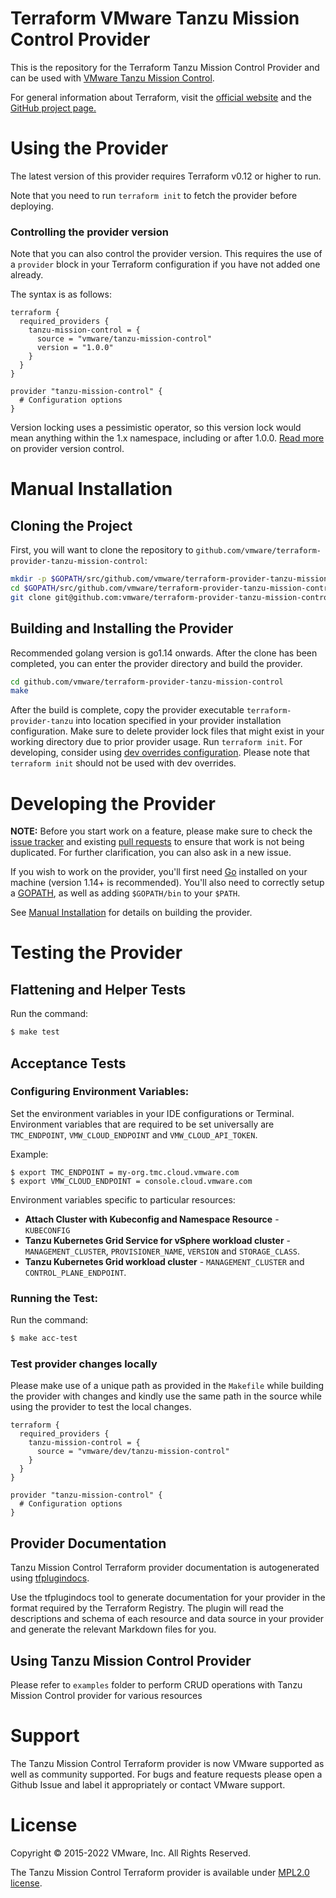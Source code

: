 # Terraform VMware Tanzu Mission Control Provider

This is the repository for the Terraform Tanzu Mission Control Provider and can be used with
[VMware Tanzu Mission Control][vmware-tanzu-mission-control].

For general information about Terraform, visit the [official website][hashicorp-terraform] and the [GitHub project page.][terraform-github]

[vmware-tanzu-mission-control]: https://tanzu.vmware.com/mission-control
[hashicorp-terraform]: https://www.terraform.io
[terraform-github]: https://github.com/hashicorp/terraform

# Using the Provider

The latest version of this provider requires Terraform v0.12 or higher to run.

Note that you need to run `terraform init` to fetch the provider before
deploying.

### Controlling the provider version

Note that you can also control the provider version. This requires the use of a
`provider` block in your Terraform configuration if you have not added one
already.

The syntax is as follows:

```hcl
terraform {
  required_providers {
    tanzu-mission-control = {
      source = "vmware/tanzu-mission-control"
      version = "1.0.0"
    }
  }
}

provider "tanzu-mission-control" {
  # Configuration options
}
```

Version locking uses a pessimistic operator, so this version lock would mean anything within the 1.x namespace, including or after 1.0.0.
[Read more][provider-vc] on provider version control.

[provider-vc]: https://docs.vmware.com/en/VMware-Tanzu-Mission-Control/index.html

# Manual Installation

## Cloning the Project

First, you will want to clone the repository to
`github.com/vmware/terraform-provider-tanzu-mission-control`:

```sh
mkdir -p $GOPATH/src/github.com/vmware/terraform-provider-tanzu-mission-control
cd $GOPATH/src/github.com/vmware/terraform-provider-tanzu-mission-control
git clone git@github.com:vmware/terraform-provider-tanzu-mission-control.git
```

## Building and Installing the Provider

Recommended golang version is go1.14 onwards.
After the clone has been completed, you can enter the provider directory and build the provider.

```sh
cd github.com/vmware/terraform-provider-tanzu-mission-control
make
```

After the build is complete, copy the provider executable `terraform-provider-tanzu` into location specified in your provider installation configuration. Make sure to delete provider lock files that might exist in your working directory due to prior provider usage. Run `terraform init`.
For developing, consider using [dev overrides configuration][dev-overrides]. Please note that `terraform init` should not be used with dev overrides.

[dev-overrides]: https://www.terraform.io/docs/cli/config/config-file.html#development-overrides-for-provider-developers

# Developing the Provider

**NOTE:** Before you start work on a feature, please make sure to check the
[issue tracker][gh-issues] and existing [pull requests][gh-prs] to ensure that
work is not being duplicated. For further clarification, you can also ask in a
new issue.

[gh-issues]: https://github.com/vmware-tanzu/terraform-provider-tanzu-mission-control/issues
[gh-prs]: https://github.com/vmware-tanzu/terraform-provider-tanzu-mission-control/pulls

If you wish to work on the provider, you'll first need [Go][go-website]
installed on your machine (version 1.14+ is recommended). You'll also need to
correctly setup a [GOPATH][gopath], as well as adding `$GOPATH/bin` to your
`$PATH`.

[go-website]: https://golang.org/
[gopath]: http://golang.org/doc/code.html#GOPATH

See [Manual Installation](#manual-installation) for details on building the
provider.

# Testing the Provider

## Flattening and Helper Tests
Run the command:
```sh
$ make test
```

## Acceptance Tests

### Configuring Environment Variables:
Set the environment variables in your IDE configurations or Terminal.
Environment variables that are required to be set universally are `TMC_ENDPOINT`, `VMW_CLOUD_ENDPOINT` and `VMW_CLOUD_API_TOKEN`.

Example:

```shell
$ export TMC_ENDPOINT = my-org.tmc.cloud.vmware.com
$ export VMW_CLOUD_ENDPOINT = console.cloud.vmware.com
```

Environment variables specific to particular resources:

- **Attach Cluster with Kubeconfig and Namespace Resource** - `KUBECONFIG`  
- **Tanzu Kubernetes Grid  Service for vSphere workload cluster** - `MANAGEMENT_CLUSTER`, `PROVISIONER_NAME`, `VERSION` and `STORAGE_CLASS`.
- **Tanzu Kubernetes Grid workload cluster** - `MANAGEMENT_CLUSTER` and `CONTROL_PLANE_ENDPOINT`.

### Running the Test:
Run the command:
```sh
$ make acc-test
```

### Test provider changes locally
Please make use of a unique path as provided in the `Makefile` while building the provider with changes 
and kindly use the same path in the source while using the provider to test the local changes.

```shell
terraform {
  required_providers {
    tanzu-mission-control = {
      source = "vmware/dev/tanzu-mission-control"
    }
  }
}

provider "tanzu-mission-control" {
  # Configuration options
}
```
## Provider Documentation

Tanzu Mission Control Terraform provider documentation is autogenerated using [tfplugindocs][tfplugindocs-link].

Use the tfplugindocs tool to generate documentation for your provider in the format required by the Terraform Registry.
The plugin will read the descriptions and schema of each resource and data source in your provider and generate the relevant Markdown files for you.

[tfplugindocs-link]: https://github.com/hashicorp/terraform-plugin-docs
## Using Tanzu Mission Control Provider

Please refer to `examples` folder to perform CRUD operations with Tanzu Mission Control provider for various resources

# Support

The Tanzu Mission Control Terraform provider is now VMware supported as well as community supported. For bugs and feature requests please open a Github Issue and label it appropriately or contact VMware support.

# License

Copyright © 2015-2022 VMware, Inc. All Rights Reserved.

The Tanzu Mission Control Terraform provider is available under [MPL2.0 license](https://github.com/vmware-tanzu/terraform-provider-tanzu-mission-control/blob/main/LICENSE).